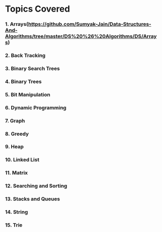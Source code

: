 # Topics Covered

### 1. Arrays(https://github.com/Sumyak-Jain/Data-Structures-And-Algorithms/tree/master/DS%20%26%20Algorithms/DS/Arrays)
### 2. Back Tracking
### 3. Binary Search Trees
### 4. Binary Trees
### 5. Bit Manipulation
### 6. Dynamic Programming
### 7. Graph
### 8. Greedy
### 9. Heap
### 10. Linked List
### 11. Matrix
### 12. Searching and Sorting
### 13. Stacks and Queues
### 14. String
### 15. Trie
